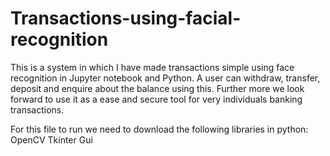 # Transactions-using-facial-recognition
This is a system in which I have made transactions simple using face recognition in Jupyter notebook and Python. A user can withdraw, transfer, deposit and enquire about the balance using this. Further more we look forward to use it as a ease and secure tool for very individuals banking transactions.

For this file to run we need to download the following libraries in python: OpenCV Tkinter Gui
